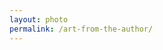 ```yaml
---
layout: photo
permalink: /art-from-the-author/
---
```


<div class="author-art" style="background-image: url(/images/Liz-5Digital.jpg)">
</div>
